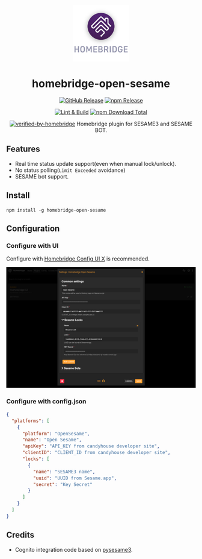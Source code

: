 <p align="center">
<img src="https://github.com/homebridge/branding/raw/master/logos/homebridge-wordmark-logo-vertical.png" width="150">
</p>

<span align="center">

# homebridge-open-sesame

[![GitHub Release](https://flat.badgen.net/github/release/yasuoza/homebridge-open-sesame/master?icon=github)](https://github.com/yasuoza/homebridge-open-sesame/releases) [![npm Release](https://flat.badgen.net/npm/v/homebridge-open-sesame?icon=npm)](https://www.npmjs.com/package/homebridge-open-sesame)

[![Lint & Build](https://flat.badgen.net/github/checks/yasuoza/homebridge-open-sesame?icon=github&label=lint%20%26%20build)](https://github.com/yasuoza/homebridge-open-sesame/actions) [![npm Download Total](https://flat.badgen.net/npm/dt/homebridge-open-sesame?icon=npm)](https://www.npmjs.com/package/homebridge-open-sesame)

[![verified-by-homebridge](https://badgen.net/badge/homebridge/verified/purple)](https://github.com/homebridge/homebridge/wiki/Verified-Plugins)
Homebridge plugin for SESAME3 and SESAME BOT.

</span>

## Features

- Real time status update support(even when manual lock/unlock).
- No status polling(`Limit Exceeded` avoidance)
- SESAME bot support.

## Install

```
npm install -g homebridge-open-sesame
```

## Configuration

### Configure with UI

Configure with [Homebridge Config UI X](https://github.com/oznu/homebridge-config-ui-x#readme) is recommended.

![config-ui](images/config-ui.png)

### Configure with config.json

```json
{
  "platforms": [
    {
      "platform": "OpenSesame",
      "name": "Open Sesame",
      "apiKey": "API_KEY from candyhouse developer site",
      "clientID": "CLIENT_ID from candyhouse developer site",
      "locks": [
        {
          "name": "SESAME3 name",
          "uuid": "UUID from Sesame.app",
          "secret": "Key Secret"
        }
      ]
    }
  ]
}
```

## Credits

- Cognito integration code based on [pysesame3](https://github.com/mochipon/pysesame3).
